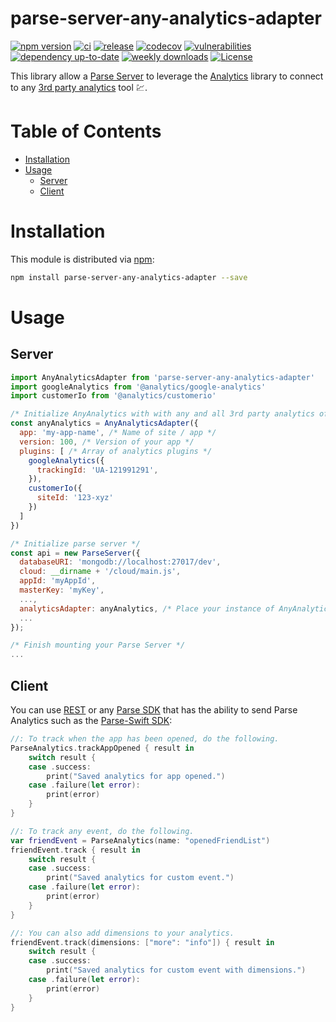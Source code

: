 # parse-server-any-analytics-adapter
<!-- netreconlab/parse-server-any-analytics-adapter -->

[![npm version](https://badge.fury.io/js/parse-server-any-analytics-adapter.svg)](https://badge.fury.io/js/parse-server-any-analytics-adapter)
[![ci](https://github.com/netreconlab/parse-server-any-analytics-adapter/actions/workflows/ci.yml/badge.svg?branch=main)](https://github.com/netreconlab/parse-server-any-analytics-adapter/actions/workflows/ci.yml)
[![release](https://github.com/netreconlab/parse-server-any-analytics-adapter/actions/workflows/release.yml/badge.svg)](https://github.com/netreconlab/parse-server-any-analytics-adapter/actions/workflows/release.yml)
[![codecov](https://codecov.io/gh/netreconlab/parse-server-any-analytics-adapter/branch/main/graph/badge.svg)](https://codecov.io/gh/netreconlab/parse-server-any-analytics-adapter)
[![vulnerabilities](https://snyk.io/test/github/netreconlab/parse-server-any-analytics-adapter/badge.svg)](https://snyk.io/test/github/netreconlab/parse-server-any-analytics-adapter)
[![dependency up-to-date](https://img.shields.io/librariesio/release/npm/parse-server-any-analytics-adapter)](https://libraries.io/npm/parse-server-any-analytics-adapter)
[![weekly downloads](https://img.shields.io/npm/dw/parse-server-any-analytics-adapter)](https://www.npmjs.com/package/parse-server-any-analytics-adapter)
[![License](https://img.shields.io/badge/license-MIT-green.svg?style=flat)](https://github.com/netreconlab/parse-server-any-analytics-adapter/#license)

This library allow a [Parse Server](https://github.com/parse-community/parse-server) to leverage the [Analytics](https://github.com/DavidWells/analytics) library to connect to any [3rd party analytics](https://getanalytics.io/plugins/) tool :chart:.

# Table of Contents <!-- omit in toc -->

- [Installation](#installation)
- [Usage](#usage)
  - [Server](#server) 
  - [Client](#client)

# Installation

This module is distributed via [npm](https://npmjs.com/package/analytics):

```bash
npm install parse-server-any-analytics-adapter --save
```

# Usage
## Server

```javascript
import AnyAnalyticsAdapter from 'parse-server-any-analytics-adapter'
import googleAnalytics from '@analytics/google-analytics'
import customerIo from '@analytics/customerio'

/* Initialize AnyAnalytics with with any and all 3rd party analytics of your choosing. */
const anyAnalytics = AnyAnalyticsAdapter({
  app: 'my-app-name', /* Name of site / app */
  version: 100, /* Version of your app */
  plugins: [ /* Array of analytics plugins */
    googleAnalytics({
      trackingId: 'UA-121991291',
    }),
    customerIo({
      siteId: '123-xyz'
    })
  ]
})

/* Initialize parse server */
const api = new ParseServer({
  databaseURI: 'mongodb://localhost:27017/dev',
  cloud: __dirname + '/cloud/main.js',
  appId: 'myAppId',
  masterKey: 'myKey',
  ...,
  analyticsAdapter: anyAnalytics, /* Place your instance of AnyAnalytics here. */
  ...
});

/* Finish mounting your Parse Server */
...
```

## Client

You can use [REST](https://docs.parseplatform.org/rest/guide/#analytics) or any [Parse SDK](https://parseplatform.org/#sdks) that has the ability to send Parse Analytics such as the [Parse-Swift SDK](https://github.com/parse-community/Parse-Swift/blob/main/ParseSwift.playground/Pages/16%20-%20Analytics.xcplaygroundpage/Contents.swift):

```swift
//: To track when the app has been opened, do the following.
ParseAnalytics.trackAppOpened { result in
    switch result {
    case .success:
        print("Saved analytics for app opened.")
    case .failure(let error):
        print(error)
    }
}

//: To track any event, do the following.
var friendEvent = ParseAnalytics(name: "openedFriendList")
friendEvent.track { result in
    switch result {
    case .success:
        print("Saved analytics for custom event.")
    case .failure(let error):
        print(error)
    }
}

//: You can also add dimensions to your analytics.
friendEvent.track(dimensions: ["more": "info"]) { result in
    switch result {
    case .success:
        print("Saved analytics for custom event with dimensions.")
    case .failure(let error):
        print(error)
    }
} 
```
